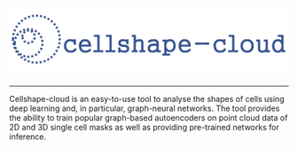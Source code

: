 
<img src="https://github.com/DeVriesMatt/cellshape-cloud/blob/mrdv_mvp/img/cellshape_cloud.png" 
     alt="Cellshape logo by Matt De Vries">
___
Cellshape-cloud is an easy-to-use tool to analyse the shapes of cells using deep learning and, in particular, graph-neural networks. The tool provides the ability to train popular graph-based autoencoders on point cloud data of 2D and 3D single cell masks as well as providing pre-trained networks for inference.

